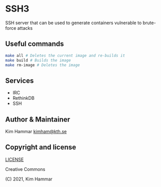 # SSH3

SSH server that can be used to generate containers vulnerable to brute-force attacks

## Useful commands

```bash
make all # Deletes the current image and re-builds it
make build # Builds the image
make rm-image # Deletes the image   
```

## Services

- IRC
- RethinkDB
- SSH

## Author & Maintainer

Kim Hammar <kimham@kth.se>

## Copyright and license

[LICENSE](../../../LICENSE.md)

Creative Commons

(C) 2021, Kim Hammar